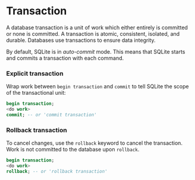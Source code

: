 # Transaction

A database transaction is a unit of work which either entirely is committed or none is committed. A transaction is atomic, consistent, isolated, and durable. Databases use transactions to ensure data integrity.

By default, SQLite is in *auto-commit* mode. This means that SQLite starts and commits a transaction with each command.

### Explicit transaction

Wrap work between `begin transaction` and `commit` to tell SQLite the scope of the transactional unit:

```sql
begin transaction;
<do work>
commit; -- or 'commit transaction'
```

### Rollback transaction

To cancel changes, use the `rollback` keyword to cancel the transaction. Work is not committed to the database upon `rollback`.

```sql
begin transaction;
<do work>
rollback; -- or 'rollback transaction'
```
